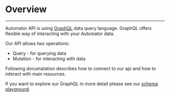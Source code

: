 # Overview
---

Automator API is using [GraphQL](https://graphql.github.io/) data query language.
GraphQL offers flexible way of interacting with your Automator data.

Our API allows two operations:
 - Query - for querying data
 - Mutation - for interacting with data

<!-- TODO: Add info about filters, pagination and ordering -->
<!-- TODO: Add list of available field types -->
<!-- TODO: Add embedded resources to field lists -->
<!-- TODO: Consider separating query fields from mutation params, currently some query fields are missing coz I copied them from create input params. Or add a `settable` and `gettable` column if field can be queried/updated -->

Following documatation describes how to connect to our api and how to interact with main resources.

If you want to explore our GraphQL in more detail please see our [schema playground](https://canary-api.deepcrawl.com/).